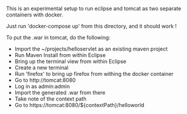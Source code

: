 This is an experimental setup to run eclipse and tomcat as two separate containers with docker.

Just run 'docker-compose up' from this directory, and it should work !

To put the .war in tomcat, do the following:

* Import the ~/projects/helloservlet as an existing maven project
* Run Maven Install from within Eclipse
* Bring up the terminal view from within Eclipse
* Create a new terminal
* Run 'firefox' to bring up firefox from withing the docker container
* Go to http://tomcat:8080
* Log in as admin:admin
* Import the generated .war from there
* Take note of the context path
* Go to https://tomcat:8080/${contextPath}/helloworld

